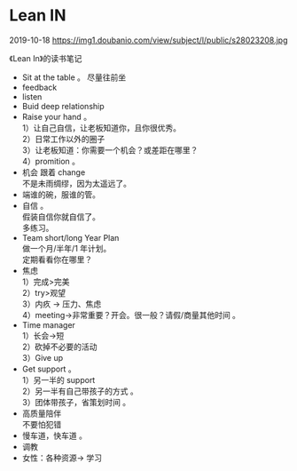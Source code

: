 # Lean IN

2019-10-18
https://img1.doubanio.com/view/subject/l/public/s28023208.jpg

《Lean In》的读书笔记

- Sit at the table 。 尽量往前坐
- feedback
- listen
- Buid deep relationship
- Raise your hand 。  
  1）让自己自信，让老板知道你，且你很优秀。  
  2）日常工作以外的圈子  
  3）让老板知道：你需要一个机会？或差距在哪里？  
  4）promition 。
- 机会 跟着 change  
  不是未雨绸缪，因为太遥远了。
- 端谁的碗，服谁的管。
- 自信 。  
  假装自信你就自信了。  
  多练习。
- Team short/long Year Plan  
  做一个月/半年/1 年计划。  
  定期看看你在哪里？
- 焦虑  
  1）完成>完美  
  2）try>观望  
  3）内疚 -> 压力、焦虑  
  4）meeting->非常重要？开会。很一般？请假/商量其他时间 。
- Time manager  
  1）长会->短  
  2）砍掉不必要的活动  
  3）Give up
- Get support 。  
  1）另一半的 support  
  2）另一半有自己带孩子的方式 。  
  3）团体带孩子，省策划时间 。
- 高质量陪伴  
  不要怕犯错
- 慢车道，快车道 。
- 调教
- 女性：各种资源-> 学习
